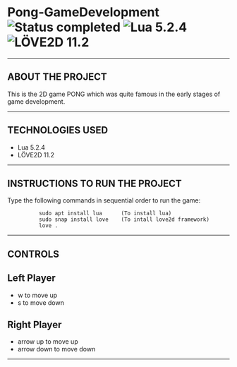 # Pong-GameDevelopment ![Status completed](https://img.shields.io/badge/Status-finished-2eb3c1.svg) ![Lua 5.2.4](https://img.shields.io/badge/Lua-5.2.4-red.svg) ![LÖVE2D 11.2](https://img.shields.io/badge/LÖVE2D-11.2-yellow.svg)
----------------------------
ABOUT THE PROJECT
----------------------------

This is the 2D game PONG which was quite famous in the early stages of
game development.

----------------------------
TECHNOLOGIES USED
----------------------------

- Lua 5.2.4
- LÖVE2D 11.2

----------------------------
INSTRUCTIONS TO RUN THE PROJECT
----------------------------

Type the following commands in sequential order to run the game:

              sudo apt install lua      (To install lua)
              sudo snap install love    (To intall love2d framework)
              love .               

----------------------------
CONTROLS
----------------------------
## Left Player

- w to move up
- s to move down

## Right Player

- arrow up to move up
- arrow down to move down

---------------------------
